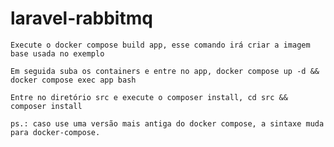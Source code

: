 # laravel-rabbitmq

    Execute o docker compose build app, esse comando irá criar a imagem base usada no exemplo

    Em seguida suba os containers e entre no app, docker compose up -d && docker compose exec app bash

    Entre no diretório src e execute o composer install, cd src && composer install

    ps.: caso use uma versão mais antiga do docker compose, a sintaxe muda para docker-compose.

    
